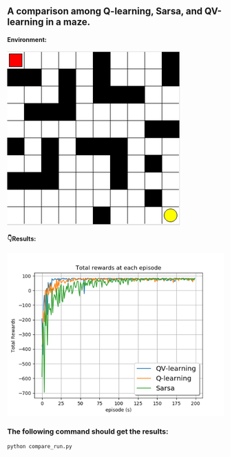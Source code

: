 ## A comparison among Q-learning, Sarsa, and QV-learning in a maze.

#### Environment:

![maze](https://github.com/yfchenShirley/compare_maze_3algorithms/blob/master/mazeEnv.png "Environment")


#### :point_down:Results: 

![alt text](https://github.com/yfchenShirley/compare_maze_3algorithms/blob/master/Qlearning_vs_Sarsa_vs_QVlearning(q0.7_v0.5).png "Comparison")

### The following command should get the results:
```
python compare_run.py
```


